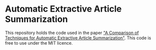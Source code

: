 # Automatic Extractive Article Summarization
This repository holds the code used in the paper ["A Comparison of Techniques for Automatic Extractive Article Summarization"](https://www.alexday.me/assets/pdf/extractive.pdf). This code is free to use under the MIT licence. 

